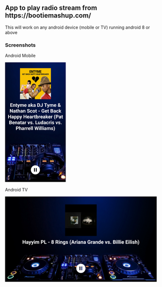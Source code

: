 <h2>App to play radio stream from https://bootiemashup.com/ </h2>

<p>This will work on any android device (mobile or TV) running android 8 or above</p>

<h3>Screenshots</h3>
<p>Android Mobile</p>
<img src="fastlane/metadata/android/en-US/images/phoneScreenshots/1.png" alt="drawing" width="200"/>

<p>Android TV</p>
<img src="fastlane/metadata/android/en-US/images/tvScreenshots/1.png" alt="drawing" width="500"/>

